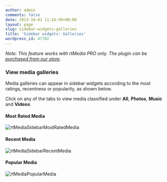 ```yaml
---
author: admin
comments: false
date: 2013-10-01 11:24:50+00:00
layout: page
slug: sidebar-widgets-galleries
title: 'Sidebar widgets: Galleries'
wordpress_id: 47702
---
```


_Note: This feature works with rtMedia PRO only. The plugin can be [purchased from our store](https://rtcamp.com/store/rtmedia-pro/)._


### View media galleries


Media galleries can appear in sidebar widgets according to the most ratings, recentness or popularity, as shown below.

Click on any of the tabs to view media classified under **All**, **Photos**, **Music** and **Videos**.


#### Most Rated Media


![rtMediaSidebarMostRatedMedia](https://rtcamp.com/wp-content/uploads/2013/10/rtMediaSidebarMostRatedMedia.png)


#### Recent Media


![rtMediaSidebarRecentMedia](https://rtcamp.com/wp-content/uploads/2013/10/rtMediaSidebarRecentMedia.png)


#### Popular Media


![rtMediaPopularMedia](https://rtcamp.com/wp-content/uploads/2013/10/rtMediaPopularMedia.png)
